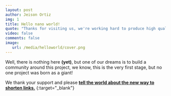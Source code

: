 ```yaml
---
layout: post
author: Jeison Ortiz
img: 1
title: Hello nano world!
quote: "Thanks for visiting us, we're working hard to produce high quality content for you."
video: false
comments: false
image:
   url: /media/helloworld/cover.png
---
```

Well, there is nothing here **(yet)**, but one of our dreams is to build a community around this project, we know, this is the very first stage, but no one project was born as a giant!

We thank your support and please [**tell the world about the new way to shorten links.**](https://nano.do) {:target="_blank"}